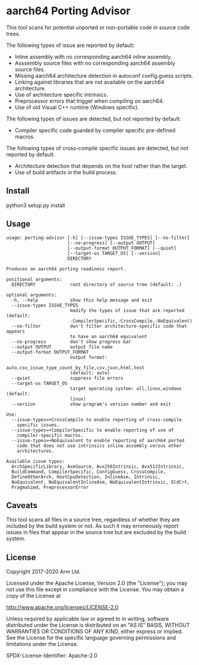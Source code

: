 aarch64 Porting Advisor
=======================

This tool scans for potential unported or non-portable code in source code
trees.

The following types of issue are reported by default:
* Inline assembly with no corresponding aarch64 inline assembly.
* Asssembly source files with no corresponding aarch64 assembly source files.
* Missing aarch64 architecture detection in autoconf config.guess scripts.
* Linking against libraries that are not available on the aarch64 architecture.
* Use of architecture specific intrinsics.
* Preprocessor errors that trigger when compiling on aarch64.
* Use of old Visual C++ runtime (Windows specific).

The following types of issues are detected, but not reported by default:
* Compiler specific code guarded by compiler specific pre-defined macros.

The following types of cross-compile specific issues are detected, but not
reported by default.
* Architecture detection that depends on the host rather than the target.
* Use of build artifacts in the build process.

Install
-------

python3 setup.py install

Usage
-----

```
usage: porting-advisor [-h] [--issue-types ISSUE_TYPES] [--no-filter]
                       [--no-progress] [--output OUTPUT]
                       [--output-format OUTPUT_FORMAT] [--quiet]
                       [--target-os TARGET_OS] [--version]
                       DIRECTORY

Produces an aarch64 porting readiness report.

positional arguments:
  DIRECTORY             root directory of source tree (default: .)

optional arguments:
  -h, --help            show this help message and exit
  --issue-types ISSUE_TYPES
                        modify the types of issue that are reported (default:
                        -CompilerSpecific,-CrossCompile,-NoEquivalent)
  --no-filter           don't filter architecture-specific code that appears
                        to have an aarch64 equivalent
  --no-progress         don't show progress bar
  --output OUTPUT       output file name
  --output-format OUTPUT_FORMAT
                        output format:
                        auto,csv_issue_type_count_by_file,csv,json,html,text
                        (default: auto)
  --quiet               suppress file errors
  --target-os TARGET_OS
                        target operating system: all,linux,windows (default:
                        linux)
  --version             show program's version number and exit

Use:
  --issue-types=+CrossCompile to enable reporting of cross-compile
    specific issues.
  --issue-types=+CompilerSpecific to enable reporting of use of
    compiler-specific macros.
  --issue-types=+NoEquivalent to enable reporting of aarch64 ported
    code that does not use intrinsics inline assembly versus other
    architectures.

Available issue types:
  ArchSpecificLibrary, AsmSource, Avx256Intrinsic, Avx512Intrinsic,
  BuildCommand, CompilerSpecific, ConfigGuess, CrossCompile,
  DefineOtherArch, HostCpuDetection, InlineAsm, Intrinsic,
  NoEquivalent, NoEquivalentInlineAsm, NoEquivalentIntrinsic, OldCrt,
  PragmaSimd, PreprocessorError
```

Caveats
-------

This tool scans all files in a source tree, regardless of whether they are
included by the build system or not. As such it may erroneously report issues in
files that appear in the source tree but are excluded by the build system.

License
-------

Copyright 2017-2020 Arm Ltd.

Licensed under the Apache License, Version 2.0 (the "License");
you may not use this file except in compliance with the License.
You may obtain a copy of the License at

http://www.apache.org/licenses/LICENSE-2.0

Unless required by applicable law or agreed to in writing, software
distributed under the License is distributed on an "AS IS" BASIS,
WITHOUT WARRANTIES OR CONDITIONS OF ANY KIND, either express or implied.
See the License for the specific language governing permissions and
limitations under the License.

SPDX-License-Identifier: Apache-2.0
